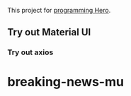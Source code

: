 This project for [programming Hero](http://bangla.programming-hero.com/).

## Try out Material UI


### Try out axios

# breaking-news-mu
